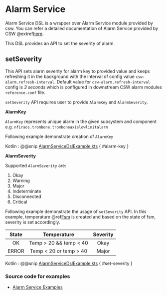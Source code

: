 # Alarm Service

Alarm Service DSL is a wrapper over Alarm Service module provided by csw.
You can refer a detailed documentation of Alarm Service provided by CSW @extref[here](csw:services/alarm).

This DSL provides an API to set the severity of alarm.

## setSeverity

This API sets alarm severity for alarm key to provided value and keeps refreshing it in the background with the interval of config value `csw-alarm.refresh-interval`.
Default value for `csw-alarm.refresh-interval` config is _3 seconds_ which is configured in downstream CSW alarm modules `reference.conf` file.

`setSeverity` API requires user to provide `AlarmKey` and `AlarmSeverity`.

**AlarmKey**

`AlarmKey` represents unique alarm in the given subsystem and component e.g. `nfiraos.trombone.tromboneaxislowlimitalarm`

Following example demonstrate creation of `AlarmKey`

Kotlin
:   @@snip [AlarmServiceDslExample.kts](../../../../../../../examples/src/main/kotlin/esw/ocs/scripts/examples/paradox/AlarmServiceDslExample.kts) { #alarm-key }

**AlarmSeverity**

Supported `AlarmSeverity` are: 

1. Okay
1. Warning
1. Major
1. Indeterminate
1. Disconnected
1. Critical

Following example demonstrate the usage of `setSeverity` API.
In this example, temperature @ref[Fsm](../../fsm.md) is created and based on the state of fsm, severity is set accordingly.

| State |       Temperature      | Severity |
|:-----:|:----------------------:|:--------:|
| OK    | Temp > 20 && temp < 40 | Okay     | 
| ERROR | Temp < 20 or temp > 40 | Major    | 

Kotlin
:   @@snip [AlarmServiceDslExample.kts](../../../../../../../examples/src/main/kotlin/esw/ocs/scripts/examples/paradox/AlarmServiceDslExample.kts) { #set-severity }

### Source code for examples
* [Alarm Service Examples]($github.base_url$/examples/src/main/kotlin/esw/ocs/scripts/examples/paradox/AlarmServiceDslExample.kts)
